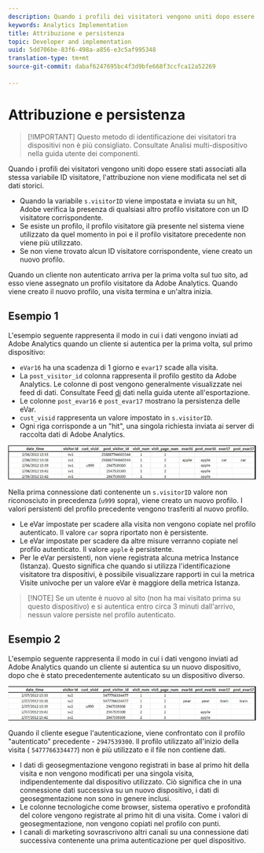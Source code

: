 ```yaml
---
description: Quando i profili dei visitatori vengono uniti dopo essere stati associati alla stessa variabile ID visitatore, l'attribuzione non viene modificata nel set di dati storici.
keywords: Analytics Implementation
title: Attribuzione e persistenza
topic: Developer and implementation
uuid: 5dd706be-83f6-498a-a856-e3c5af995348
translation-type: tm+mt
source-git-commit: dabaf6247695bc4f3d9bfe668f3ccfca12a52269

---
```



# Attribuzione e persistenza

>[!IMPORTANT] Questo metodo di identificazione dei visitatori tra dispositivi non è più consigliato. Consultate Analisi [](/help/components/cda/cda-home.md) multi-dispositivo nella guida utente dei componenti.

Quando i profili dei visitatori vengono uniti dopo essere stati associati alla stessa variabile ID visitatore, l&#39;attribuzione non viene modificata nel set di dati storici.

* Quando la variabile `s.visitorID` viene impostata e inviata su un hit, Adobe verifica la presenza di qualsiasi altro profilo visitatore con un ID visitatore corrispondente.
* Se esiste un profilo, il profilo visitatore già presente nel sistema viene utilizzato da quel momento in poi e il profilo visitatore precedente non viene più utilizzato.
* Se non viene trovato alcun ID visitatore corrispondente, viene creato un nuovo profilo.

Quando un cliente non autenticato arriva per la prima volta sul tuo sito, ad esso viene assegnato un profilo visitatore da Adobe Analytics. Quando viene creato il nuovo profilo, una visita termina e un&#39;altra inizia.

## Esempio 1

L&#39;esempio seguente rappresenta il modo in cui i dati vengono inviati ad Adobe Analytics quando un cliente si autentica per la prima volta, sul primo dispositivo:

* `eVar16` ha una scadenza di 1 giorno e `evar17` scade alla visita.
* La `post_visitor_id` colonna rappresenta il profilo gestito da Adobe Analytics. Le colonne di post vengono generalmente visualizzate nei feed di dati. Consultate Feed [di](/help/export/analytics-data-feed/data-feed-overview.md) dati nella guida utente all&#39;esportazione.
* Le colonne `post_evar16` e `post_evar17` mostrano la persistenza delle eVar.
* `cust_visid` rappresenta un valore impostato in `s.visitorID`.
* Ogni riga corrisponde a un &quot;hit&quot;, una singola richiesta inviata ai server di raccolta dati di Adobe Analytics.

![Esempio 1 tra dispositivi](assets/xdevice_first.jpg)

Nella prima connessione dati contenente un `s.visitorID` valore non riconosciuto in precedenza (`u999` sopra), viene creato un nuovo profilo. I valori persistenti del profilo precedente vengono trasferiti al nuovo profilo.

* Le eVar impostate per scadere alla visita non vengono copiate nel profilo autenticato. Il valore `car` sopra riportato non è persistente.
* Le eVar impostate per scadere da altre misure verranno copiate nel profilo autenticato. Il valore `apple` è persistente.
* Per le eVar persistenti, non viene registrata alcuna metrica Instance (Istanza). Questo significa che quando si utilizza l&#39;identificazione visitatore tra dispositivi, è possibile visualizzare rapporti in cui la metrica Visite univoche per un valore eVar è maggiore della metrica Istanza.

>[!NOTE] Se un utente è nuovo al sito (non ha mai visitato prima su questo dispositivo) e si autentica entro circa 3 minuti dall&#39;arrivo, nessun valore persiste nel profilo autenticato.

## Esempio 2

L&#39;esempio seguente rappresenta il modo in cui i dati vengono inviati ad Adobe Analytics quando un cliente si autentica su un nuovo dispositivo, dopo che è stato precedentemente autenticato su un dispositivo diverso.

![Esempio cross-device 2](assets/xdevice-subsequent.jpg)

Quando il cliente esegue l&#39;autenticazione, viene confrontato con il profilo &quot;autenticato&quot; precedente - `2947539300`. Il profilo utilizzato all&#39;inizio della visita ( `5477766334477`) non è più utilizzato e il file non contiene dati.

* I dati di geosegmentazione vengono registrati in base al primo hit della visita e non vengono modificati per una singola visita, indipendentemente dal dispositivo utilizzato. Ciò significa che in una connessione dati successiva su un nuovo dispositivo, i dati di geosegmentazione non sono in genere inclusi.
* Le colonne tecnologiche come browser, sistema operativo e profondità del colore vengono registrate al primo hit di una visita. Come i valori di geosegmentazione, non vengono copiati nel profilo con punti.
* I canali di marketing sovrascrivono altri canali su una connessione dati successiva contenente una prima autenticazione per quel dispositivo.
